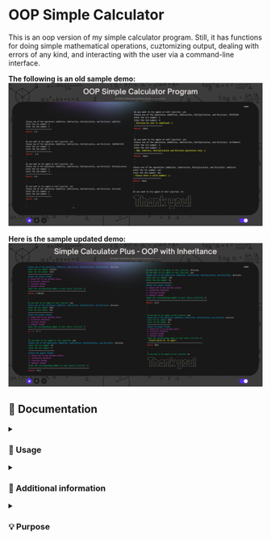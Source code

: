 # OOP Simple Calculator
This is an oop version of my simple calculator program. Still, it has functions for doing simple mathematical operations, cuztomizing output, dealing with errors of any kind, and interacting with the user via a command-line interface.

**The following is an old sample demo:** <br>
![img](./demo/calc-demo.png)

**Here is the sample updated demo:** <br>
![img](./demo/calcplus-demo.png)

## 📄 Documentation 
<details><summary><h3> 🤔 Usage </h3></summary>

-----

1. Run the program in a Python environment.
2. Choose one of the four math operations: addition, subtraction, multiplication, or division.
3. Enter the first number.
4. Enter the second number.
5. Choose among the output formats.
6. The program will display the result of the operation.
7. You can choose to try again or exit the program.

or

1. Fork this repository 
2. Once the repository has been forked, you can clone the repository to your local machine using the `git clone` command followed by the repository URL.
3. Once the repository is cloned, navigate to the directory of the cloned repository using the `cd` command.
4. Now you can work with the files in the cloned repository.
5. If you want to keep your fork in sync with this repository, you can use the `git fetch` and `git merge` commands to pull in changes and merge them into your local copy.

**Reminders:**
> The program uses appropriate exception handling to capture errors during runtime, such as invalid inputs or division by zero.
> Ensure that the following required dependencies are installed: `pyfiglet`

</details>

<details><summary><h3> 🔰 Additional information </h3></summary>

-----

**The Calculator App consists of the following files:**
<br>
1. `user_input.py`: Defines the Input class that represents user input.
2. `calculation.py`: Defines the Calculate class that performs calculations based on user input.
3. `retry_function.py`: Defines the TryAgain class that allows users to retry or exit the program.
4. `main.py`: The main script that creates instances of the Calculate and TryAgain classes and controls the flow of the application.
5. `output_format.py`: Defines the OutputConverter class which changes the output based on the user's preferences.
<br>
For detailed information about the implementation of each class and their methods, please refer to the source code files and their respective docstrings.

</details>

<details><summary><h3> 💡 Purpose </h3></summary>

-----

This object-oriented calculator uses many classes to handle user input, calculations, retry functions and ouput format. Its structure leads to modularity and ease of maintenance in the code. By providing an intuitive user interface, error handling, and a reusable code structure, this program's purpose is to enhance the user experience and make basic mathematical calculations more practical.

</details>
